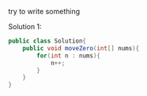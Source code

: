 try to write something



Solution 1:

```java
public class Solution{
    public void moveZero(int[] nums){
        for(int n : nums){
            n++;
        }
    }
}


```



